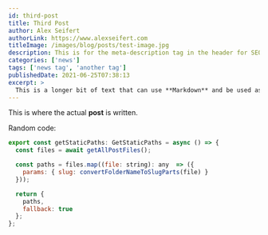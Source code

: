 ```yaml
---
id: third-post
title: Third Post
author: Alex Seifert
authorLink: https://www.alexseifert.com
titleImage: /images/blog/posts/test-image.jpg
description: This is for the meta-description tag in the header for SEO.
categories: ['news']
tags: ['news tag', 'another tag']
publishedDate: 2021-06-25T07:38:13
excerpt: >
  This is a longer bit of text that can use **Markdown** and be used as an excerpt to be shown on other pages.
---
```


This is where the actual **post** is written.

Random code:

```js
export const getStaticPaths: GetStaticPaths = async () => {
  const files = await getAllPostFiles();

  const paths = files.map((file: string): any  => ({
    params: { slug: convertFolderNameToSlugParts(file) }
  }));

  return {
    paths,
    fallback: true
  };
};
```
